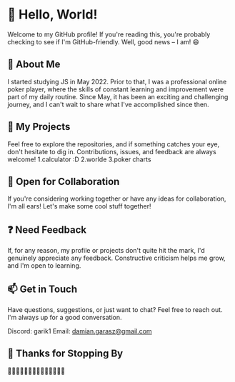 # 👋 Hello, World!

Welcome to my GitHub profile! If you're reading this, you're probably checking to see if I'm GitHub-friendly. Well, good news – I am! 😄

## 🚀 About Me

I started studying JS in May 2022. Prior to that, I was a professional online poker player, where the skills of constant learning and improvement were part of my daily routine. 
Since May, it has been an exciting and challenging journey, and I can't wait to share what I've accomplished since then.

## 💼 My Projects

Feel free to explore the repositories, and if something catches your eye, don't hesitate to dig in. Contributions, issues, and feedback are always welcome!
1.calculator :D
2.worlde
3.poker charts

## 🌱 Open for Collaboration

If you're considering working together or have any ideas for collaboration, I'm all ears! Let's make some cool stuff together!

## ❓ Need Feedback

If, for any reason, my profile or projects don't quite hit the mark, I'd genuinely appreciate any feedback. Constructive criticism helps me grow, and I'm open to learning.

## 📫 Get in Touch

Have questions, suggestions, or just want to chat? Feel free to reach out. I'm always up for a good conversation.

Discord: garik1
Email: damian.garasz@gmail.com

## 🙏 Thanks for Stopping By
🚀✨🚀✨🚀✨🚀✨🚀✨🚀✨🚀✨
